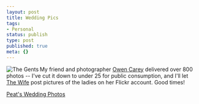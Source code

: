 ```yaml
---
layout: post
title: Wedding Pics
tags:
- Personal
status: publish
type: post
published: true
meta: {}
---
```

<p class="flickr-frame"><a href="http://www.flickr.com/photos/mistermoss/185024509/" title="photo sharing"><img src="http://static.flickr.com/58/185024509_a1a91d18fd_t.jpg" alt="The Gents" align="left" /></a></p>
My friend and photographer <a href="http://owencareyphoto.com/" target="_blank">Owen Carey</a> delivered over 800 photos -- I've cut it down to under 25 for public consumption, and I'll let <a href="http://spiritof77.com/" target="_blank">The Wife</a> post pictures of the ladies on her Flickr account.  Good times!

<a href="http://www.flickr.com/photos/mistermoss/sets/72157594192099361/" target="_blank">Peat's Wedding Photos</a>
